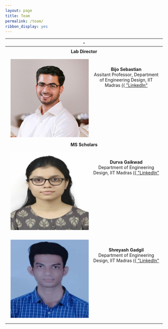 ```yaml
---
layout: page
title: Team
permalink: /team/
ribbon_display: yes
---
```



| - |
| :-------------: |
||
| __Lab Director__ |
| <img align="left" style="padding: 10px" src="/images/bijo.jpg" alt="Picture not available" width="250" height="250"> <br/> <br/> __Bijo Sebastian__ <br/>  Assitant Professor, Department of Engineering Design, IIT Madras <a href="https://www.linkedin.com/in/bijo-sebastian-389153147/"> {{ "LinkedIn" | escape }}</a>|
| __MS Scholars__ |
| <img align="left" style="padding: 10px" src="/images/students/durva.jpg" alt="Picture not available" width="250" height="250"> <br/> <br/> __Durva Gaikwad__ <br/>  Department of Engineering Design, IIT Madras <a href="https://www.linkedin.com/in/durva-gaikwad-48a36120a/"> {{ "LinkedIn" | escape }}</a>|
||
| <img align="left" style="padding: 10px" src="/images/students/shreyash.jpg" alt="Picture not available" width="250" height="250"> <br/> <br/> __Shreyash Gadgil__ <br/>  Department of Engineering Design, IIT Madras <a href="https://www.linkedin.com/in/shreyash-gadgil/"> {{ "LinkedIn" | escape }}</a>|
||

